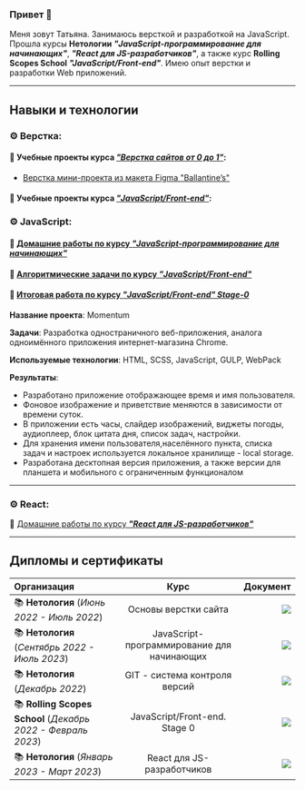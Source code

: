 ### Привет 👋

Меня зовут Татьяна. Занимаюсь версткой и разработкой на JavaScript. Прошла курсы **Нетологии** **_"JavaScript-программирование для начинающих"_**, **_"React для JS-разработчиков"_**, а также курс **Rolling Scopes School** **_"JavaScript/Front-end"_**. Имею опыт верстки и разработки Web приложений.

---

## Навыки и технологии

### ⚙ **Верстка**:

#### 🌟 Учебные проекты курса [**_"Верстка сайтов от 0 до 1"_**](https://from0to1.com.ua/):

- [Верстка мини-проекта из макета Figma "Ballantine’s"](https://github.com/alekseeva-t-v/figma-mini-project)

#### 🌟 Учебные проекты курса [**_"JavaScript/Front-end"_**](https://from0to1.com.ua/):


### ⚙ **JavaScript**:

#### 🌟 [Домашние работы по курсу **_"JavaScript-программирование для начинающих"_**](./project-link/javaskript-dom-home-work.md)

#### 🌟 [Алгоритмические задачи по курсу   **_"JavaScript/Front-end"_**](./project-link/algorithmic-tasks.md)

#### 🌟 [Итоговая работа по курсу **_"JavaScript/Front-end" Stage-0_**](https://github.com/alekseeva-t-v/momentum)

**Название проекта**: Momentum

**Задачи**: Разработка одностраничного веб-приложения, аналога одноимённого приложения интернет-магазина Chrome.

**Используемые технологии**: HTML, SCSS, JavaScript, GULP, WebPack

**Результаты**:

- Разработано приложение отображающее время и имя пользователя.
- Фоновое изображение и приветствие меняются в зависимости от времени суток.
- В приложении есть часы, слайдер изображений, виджеты погоды, аудиоплеер, блок цитата дня, список задач, настройки.
- Для хранения имени пользователя,населённого пункта, списка задач и настроек используется локальное хранилище - local storage.
- Разработана десктопная версия приложения, а также версии для планшета и мобильного с ограниченным функционалом

---

### ⚙ **React**:

🌟 [Домашние работы по курсу **_"React для JS-разработчиков"_**](./project-link/react-home-work.md)

---

## Дипломы и сертификаты

| Организация                                                  |                    Курс                    |                                                                                                                                          Документ |
| :----------------------------------------------------------- | :----------------------------------------: | ------------------------------------------------------------------------------------------------------------------------------------------------: |
| 📚 **Нетология** (_Июнь 2022 - Июль 2022_)                   |            Основы верстки сайта            |                         <a href="./docs/netology--layout.pdf"><img src="https://img.shields.io/badge/Сертификат-50b8e4?style=for-the-badge"/></a> |
| 📚 **Нетология** (_Сентябрь 2022 - Июль 2023_)               | JavaScript-программирование для начинающих |                       <a href="./docs/netology--javascript.pdf"><img src="https://img.shields.io/badge/  Диплом-50b8e4?style=for-the-badge"/></a> |
| 📚 **Нетология** (_Декабрь 2022_)                            |       GIT - система контроля версий        |                            <a href="./docs/netology--git.pdf"><img src="https://img.shields.io/badge/Сертификат-50b8e4?style=for-the-badge"/></a> |
| 📚 **Rolling Scopes School** (_Декабрь 2022 - Февраль 2023_) |       JavaScript/Front-end. Stage 0        | <a href="./docs/rs-school--preschool-javascript-frontend.pdf"><img src="https://img.shields.io/badge/Сертификат-50b8e4?style=for-the-badge"/></a> |
| 📚 **Нетология** (_Январь 2023 - Март 2023_)                 |         React для JS-разработчиков         |                       <a href="./docs/netology--react.pdf"><img src="https://img.shields.io/badge/Удостоверение-50b8e4?style=for-the-badge"/></a> |
